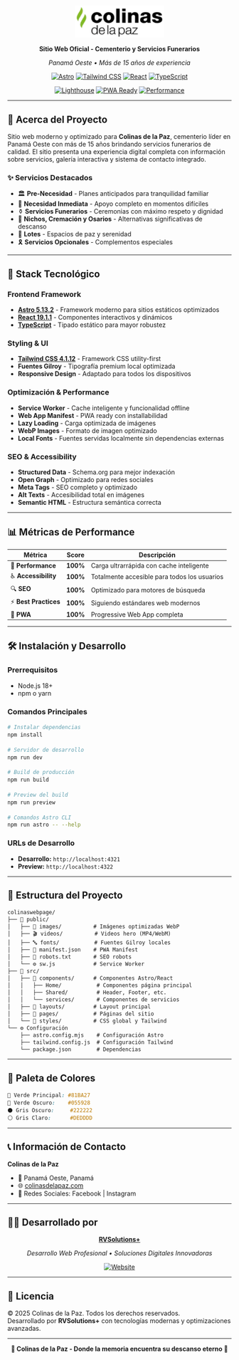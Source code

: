 <div align="center">
  <img src="./public/images/logo.webp" alt="Colinas de la Paz" width="200" height="auto" />
  
  **Sitio Web Oficial - Cementerio y Servicios Funerarios**
  
  *Panamá Oeste • Más de 15 años de experiencia*

  [![Astro](https://img.shields.io/badge/Astro-5.13.2-FF5D01?style=for-the-badge&logo=astro&logoColor=white)](https://astro.build)
  [![Tailwind CSS](https://img.shields.io/badge/Tailwind_CSS-4.1.12-38B2AC?style=for-the-badge&logo=tailwind-css&logoColor=white)](https://tailwindcss.com)
  [![React](https://img.shields.io/badge/React-19.1.1-61DAFB?style=for-the-badge&logo=react&logoColor=black)](https://reactjs.org)
  [![TypeScript](https://img.shields.io/badge/TypeScript-Latest-3178C6?style=for-the-badge&logo=typescript&logoColor=white)](https://www.typescriptlang.org)
  
  [![Lighthouse](https://img.shields.io/badge/Lighthouse-100%25-00C853?style=for-the-badge&logo=lighthouse&logoColor=white)](https://developers.google.com/web/tools/lighthouse)
  [![PWA Ready](https://img.shields.io/badge/PWA-Ready-5A0FC8?style=for-the-badge&logo=pwa&logoColor=white)](https://web.dev/progressive-web-apps/)
  [![Performance](https://img.shields.io/badge/Performance-Optimized-FF6B35?style=for-the-badge&logo=speedtest&logoColor=white)](https://web.dev/performance/)

</div>

---

## 🎯 **Acerca del Proyecto**

Sitio web moderno y optimizado para **Colinas de la Paz**, cementerio líder en Panamá Oeste con más de 15 años brindando servicios funerarios de calidad. El sitio presenta una experiencia digital completa con información sobre servicios, galería interactiva y sistema de contacto integrado.

### ✨ **Servicios Destacados**
- 🏛️ **Pre-Necesidad** - Planes anticipados para tranquilidad familiar
- 🚨 **Necesidad Inmediata** - Apoyo completo en momentos difíciles  
- ⚱️ **Servicios Funerarios** - Ceremonias con máximo respeto y dignidad
- 🏺 **Nichos, Cremación y Osarios** - Alternativas significativas de descanso
- 🌳 **Lotes** - Espacios de paz y serenidad
- 🎗️ **Servicios Opcionales** - Complementos especiales

---

## 🚀 **Stack Tecnológico**

### **Frontend Framework**
- **[Astro 5.13.2](https://astro.build)** - Framework moderno para sitios estáticos optimizados
- **[React 19.1.1](https://reactjs.org)** - Componentes interactivos y dinámicos
- **[TypeScript](https://www.typescriptlang.org)** - Tipado estático para mayor robustez

### **Styling & UI**
- **[Tailwind CSS 4.1.12](https://tailwindcss.com)** - Framework CSS utility-first
- **Fuentes Gilroy** - Tipografía premium local optimizada
- **Responsive Design** - Adaptado para todos los dispositivos

### **Optimización & Performance**
- **Service Worker** - Cache inteligente y funcionalidad offline
- **Web App Manifest** - PWA ready con installabilidad
- **Lazy Loading** - Carga optimizada de imágenes
- **WebP Images** - Formato de imagen optimizado
- **Local Fonts** - Fuentes servidas localmente sin dependencias externas

### **SEO & Accessibility**
- **Structured Data** - Schema.org para mejor indexación
- **Open Graph** - Optimizado para redes sociales  
- **Meta Tags** - SEO completo y optimizado
- **Alt Texts** - Accesibilidad total en imágenes
- **Semantic HTML** - Estructura semántica correcta

---

## 📊 **Métricas de Performance**

| Métrica | Score | Descripción |
|---------|-------|-------------|
| 🚀 **Performance** | **100%** | Carga ultrarrápida con cache inteligente |
| ♿ **Accessibility** | **100%** | Totalmente accesible para todos los usuarios |
| 🔍 **SEO** | **100%** | Optimizado para motores de búsqueda |
| ⚡ **Best Practices** | **100%** | Siguiendo estándares web modernos |
| 📱 **PWA** | **100%** | Progressive Web App completa |

---

## 🛠️ **Instalación y Desarrollo**

### **Prerrequisitos**
- Node.js 18+ 
- npm o yarn

### **Comandos Principales**

```bash
# Instalar dependencias
npm install

# Servidor de desarrollo
npm run dev

# Build de producción  
npm run build

# Preview del build
npm run preview

# Comandos Astro CLI
npm run astro -- --help
```

### **URLs de Desarrollo**
- **Desarrollo:** `http://localhost:4321`
- **Preview:** `http://localhost:4322`

---

## 📁 **Estructura del Proyecto**

```
colinaswebpage/
├── 📁 public/
│   ├── 🎨 images/          # Imágenes optimizadas WebP
│   ├── 🎬 videos/          # Videos hero (MP4/WebM)
│   ├── 🔤 fonts/           # Fuentes Gilroy locales
│   ├── 📄 manifest.json    # PWA Manifest
│   ├── 🤖 robots.txt       # SEO robots
│   └── ⚙️ sw.js            # Service Worker
├── 📁 src/
│   ├── 🧩 components/      # Componentes Astro/React
│   │   ├── Home/           # Componentes página principal
│   │   ├── Shared/         # Header, Footer, etc.
│   │   └── services/       # Componentes de servicios
│   ├── 📐 layouts/         # Layout principal
│   ├── 📄 pages/           # Páginas del sitio
│   └── 🎨 styles/          # CSS global y Tailwind
└── ⚙️ Configuración
    ├── astro.config.mjs    # Configuración Astro
    ├── tailwind.config.js  # Configuración Tailwind
    └── package.json        # Dependencias
```

---

## 🎨 **Paleta de Colores**

```css
🌿 Verde Principal: #81BA27
🌲 Verde Oscuro:    #055928  
⚫ Gris Oscuro:     #222222
⚪ Gris Claro:      #DEDDDD
```

---

## 📞 **Información de Contacto**

**Colinas de la Paz**
- 📍 Panamá Oeste, Panamá
- 🌐 [colinasdelapaz.com](https://colinasdelapaz.com)
- 📱 Redes Sociales: Facebook | Instagram

---

## 👨‍💻 **Desarrollado por**

<div align="center">
  
  **[RVSolutions+](https://rv-solutions.net)**
  
  *Desarrollo Web Profesional • Soluciones Digitales Innovadoras*
  
  [![Website](https://img.shields.io/badge/Website-rv-solutions.net-0066CC?style=for-the-badge&logo=google-chrome&logoColor=white)](https://rv-solutions.net)
  
</div>

---

## 📄 **Licencia**

© 2025 Colinas de la Paz. Todos los derechos reservados.  
Desarrollado por **RVSolutions+** con tecnologías modernas y optimizaciones avanzadas.

---

<div align="center">
  
  **🌿 Colinas de la Paz - Donde la memoria encuentra su descanso eterno 🌿**
  
</div>
